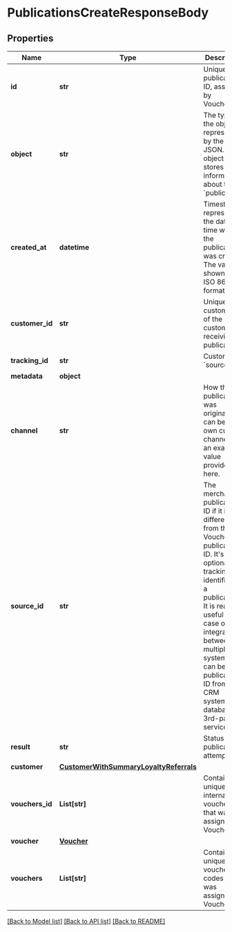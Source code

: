 # PublicationsCreateResponseBody


## Properties

Name | Type | Description | Notes
------------ | ------------- | ------------- | -------------
**id** | **str** | Unique publication ID, assigned by Voucherify. | [optional] 
**object** | **str** | The type of the object represented by the JSON. This object stores information about the &#x60;publication&#x60;. | [optional] [default to 'publication']
**created_at** | **datetime** | Timestamp representing the date and time when the publication was created. The value is shown in the ISO 8601 format. | [optional] 
**customer_id** | **str** | Unique customer ID of the customer receiving the publication. | [optional] 
**tracking_id** | **str** | Customer&#39;s &#x60;source_id&#x60;. | [optional] 
**metadata** | **object** |  | [optional] 
**channel** | **str** | How the publication was originated. It can be your own custom channel or an example value provided here. | [optional] [default to 'API']
**source_id** | **str** | The merchant&#39;s publication ID if it is different from the Voucherify publication ID. It&#39;s an optional tracking identifier of a publication. It is really useful in case of an integration between multiple systems. It can be a publication ID from a CRM system, database or 3rd-party service.  | [optional] 
**result** | **str** | Status of the publication attempt. | [optional] [default to 'SUCCESS']
**customer** | [**CustomerWithSummaryLoyaltyReferrals**](CustomerWithSummaryLoyaltyReferrals.md) |  | [optional] 
**vouchers_id** | **List[str]** | Contains the unique internal voucher ID that was assigned by Voucherify. | [optional] 
**voucher** | [**Voucher**](Voucher.md) |  | [optional] 
**vouchers** | **List[str]** | Contains the unique voucher codes that was assigned by Voucherify. | [optional] 

[[Back to Model list]](../README.md#documentation-for-models) [[Back to API list]](../README.md#documentation-for-api-endpoints) [[Back to README]](../README.md)


